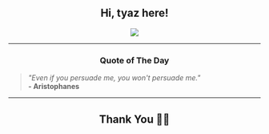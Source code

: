 <h2 align="center"> Hi, tyaz here!</h2>

<p align="center">
<a href="https://github.com/tyazx" alt="github streak"><img src="https://dvst-streak.herokuapp.com/?user=tyazx&theme=tokyonight&fire=DD472C"></a>
</p>

<hr>
<h3 align="center">Quote of The Day</h3>
<p align="center">
<blockquote>
<i>"Even if you persuade me, you won't persuade me."</i>
<br>
<b>- Aristophanes</b>
</blockquote>
</p>


<hr>
<h2 align="center">Thank You 🙏🏼</h2>
